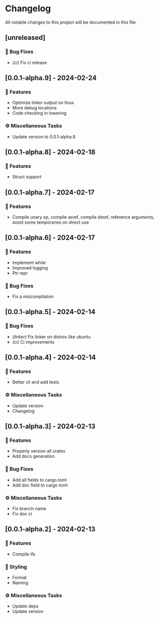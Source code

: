 # Changelog

All notable changes to this project will be documented in this file.

## [unreleased]

### 🐛 Bug Fixes

- *(ci)* Fix ci release

## [0.0.1-alpha.9] - 2024-02-24

### 🚀 Features

- Optimize linker output on linux
- More debug locations
- Code checking in lowering

### ⚙️ Miscellaneous Tasks

- Update version to 0.0.1-alpha.8

## [0.0.1-alpha.8] - 2024-02-18

### 🚀 Features

- Struct support

## [0.0.1-alpha.7] - 2024-02-17

### 🚀 Features

- Compile unary op, compile asref, compile deref, reference arguments, avoid some temporaries on direct use

## [0.0.1-alpha.6] - 2024-02-17

### 🚀 Features

- Implement while
- Improved logging
- Ptr repr

### 🐛 Bug Fixes

- Fix a miscompilation

## [0.0.1-alpha.5] - 2024-02-14

### 🐛 Bug Fixes

- *(linker)* Fix linker on distros like ubuntu
- *(ci)* Ci improvements

## [0.0.1-alpha.4] - 2024-02-14

### 🚀 Features

- Better cli and add tests

### ⚙️ Miscellaneous Tasks

- Update version
- Changelog

## [0.0.1-alpha.3] - 2024-02-13

### 🚀 Features

- Properly version all crates
- Add docs generation

### 🐛 Bug Fixes

- Add all fields to cargo.toml
- Add doc field to cargo toml

### ⚙️ Miscellaneous Tasks

- Fix branch name
- Fix doc ci

## [0.0.1-alpha.2] - 2024-02-13

### 🚀 Features

- Compile ifs

### 🎨 Styling

- Format
- Naming

### ⚙️ Miscellaneous Tasks

- Update deps
- Update version

<!-- generated by git-cliff -->
